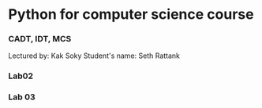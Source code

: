 # Python for computer science course
### CADT, IDT, MCS
Lectured by: Kak Soky
Student's name: Seth Rattank

### Lab02

### Lab 03
